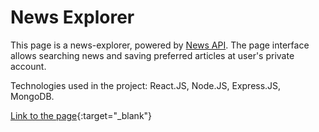 # News Explorer

This page is a news-explorer, powered by [News API](https://newsapi.org/). The page interface allows searching news and saving preferred articles at user's private account.

Technologies used in the project: React.JS, Node.JS, Express.JS, MongoDB.

[Link to the page](www.ilia-final.students.nomoreparties.sbs){:target="_blank"}

